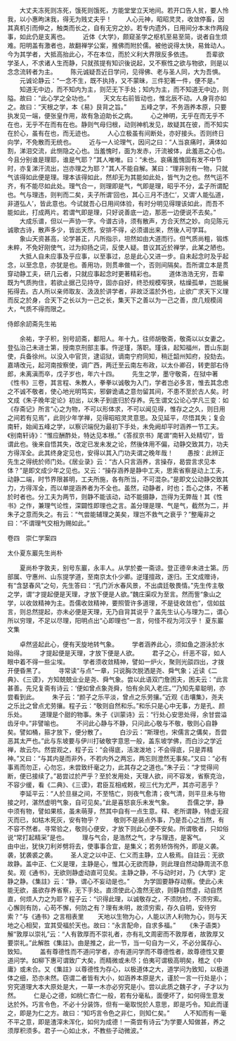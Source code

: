 <!-- { "loadSidebar": true } -->
　　大丈夫冻死则冻死，饿死则饿死，方能堂堂立天地间。若开口告人贫，要人怜我，以小惠昫沫我，得无为贱丈夫乎！
　　人心元神，昭昭灵灵，收敛停畜，因其真机引而伸之，触类而长之，自有无穷之妙。若专内遗外，日用间分本末作两段事，如此仍是支离也。
　　近体《大学》，颇窥圣学之枢机至易至简，说者自生烦难。阳明盖有激者也，故翻禅学公案，推佛而附於儒。被他说得太快，易耸动人。今为其学者，大抵高抬此心，不在本位，而於义利大界限反多依违。
　　吾辈欲学圣人，不求诸人生而静，只就孩提有知识後说起，又不察性之欲与物欲，则是以念念流转者为主。
　　陈元诚疑吾近日学问，见得佛、老与圣人同，大为吾惧。
　　元诚论静云：“一念不生，既不执持，又不蒙昧，三件犯著一件，便不是。”
　　知道无中边，而不知内为主，则茫无下手处；知内为主，而不知道无中边，则隘。故曰：“此心学之全功也。”
　　天文左右前皆动也，惟北辰不动。人身背亦如之。故曰：“天根之学，本《易》艮背之旨。”
　　五峰之学，不务涵养本原，只要执发见一端，便张皇作用，故有急迫助长之病。
　　心之神明，无乎在而无乎不在也，无乎不在而有在也。静则气母归根，动则神机发见，故疑其在彼，而不知实在於心，虽有在也，而无迹也。
　　人心立极虽有间断处，亦好接头。否则终日向学，不免散而无统也。
　　近与一人论理气，因问之曰：“人当哀痛时，满体如割，涕泪交流，此恻隐之心也。当羞愧时，面为发赤，汗流被体，此羞恶之心也。今且分别谁是理耶，谁是气耶？”其人唯唯。曰：“未也。哀痛羞愧固有发不中节时，亦复涕汗流出，岂亦理之为耶？”其人不能自解。某曰：“理非别有一物，只就气该得如此便是理。理本该得如此，然却无为其能如此处，皆气为之也。然气运不齐，有不能尽如此处。理气合一，则理即是气，气即是理，昭乎不分，孟子所谓配也。气与理违，则判而二矣，夫子所谓‘回也，其心三月不违仁’，又谓‘人能弘道，非道弘人’，皆此意也。今试就吾心日用间体验，有时分明见得理该如此，而吾不能如此，打成两片。若谓气即是理，只好说善底一边，那恶一边便说不去矣。”
　　大成乐谱，但以一声协一字。今谱古诗，须有散声，方合天然之妙。向见陈元诚歌古诗，散声多少，皆出天然，安排不得，必须谱出来，然後人可学耳。
　　象山天资甚高，论学甚正，凡所指示，坦然如由大道而行。但气质尚粗，锻炼未粹，不免好刚使气，过为抑扬之词，反使人疑。昔议其近於禅学，此某之陋也。
　　大抵人自未应事及乎应事，以至事过，总是此心又进一步。自未起念时及乎起念，以至念息，亦犹是也。善用功，则贯串做一个，否则间隔矣。吾所谓立本是贯穿动静工夫，研几云者，只就应事起念时更著精彩也。
　　道体浩浩无穷，吾辈既为气质拘住，若欲止据己见持守，固亦自好，终恐规模窄狭，枯燥孤单，岂能展拓得去。古人所以亲师取友、汲汲於讲学者，非故泛滥於外也，止欲广求天下义理而反之於身，合天下之长以为一己之长，集天下之善以为一己之善，庶几规模阔大，气质不得而限之。

侍郎余訒斋先生祐

　　余祐，字子积，别号訒斋，鄱阳人。年十九，往师胡敬斋，敬斋以以女妻之。登弘治己未进士第，授南京刑部主事。忤逆瑾，落职。瑾诛，起知福州，晋山东副使，兵备徐州。以没入中官货，逮诏狱，谪南宁府同知，稍迁韶州知府，投劾去。嘉靖改元，起河南按察使，调广西，两迁至云南左布政，以太仆卿召，转吏部右侍郎，未离滇而卒，戊子岁也，年六十四。
　　先生之学，墨守敬斋，在狱中著《性书》三卷，其言程、朱教人，拳拳以诚敬为入门，学者岂必多言，惟去其念虑之不诚不敬者，使心地光明笃实，邪僻诡谲之意勿留其间，不患不至於古人矣。时文成《朱子晚年定论》初出，以朱子到底归於存养。先生谓文公论心学凡三变：如《存斋记》所言“心之为物，不可以形体求，不可以闻见得，惟存之之久，则日用之间若有见焉”，此则少年学禅，见得昭昭灵灵意思。及见延平，尽悟其失；复会南轩，始闻五峰之学，以察识端倪为最初下手处，未免阙却平时涵养一节工夫。《别南轩诗》：“惟应酬酢处，特达见本根。”《答叔京书》尾谓“南轩入处精切”，皆谓此也。後来自悟其失，改定已发未发之论，然後体用不偏，动静交致其力，功夫方得浑全。此其终身定见也，安得以其入门功夫谓之晚年哉！
　　愚按：此辨正先生之得统於师门处。《居业录》云：“古人只言涵养，言操存，曷尝言求见本体？”是即文成少年之见也。又云：“操存涵养是静中工夫，思索省察是动上工夫，动静二端，时节界限甚明，工夫所施，各有所当，不可混杂。”是即文公动静交致其力，方得浑全，而以单提涵养者为不全也。虽然，动静者，时也；吾心之体，不著於时者也。分工夫为两节，则静不能该动，动不能摄静，岂得为无弊哉！其《性书》之作，兼理气论性，深闢性即理也之言。盖分理是理、气是气，截然为二，并朱子之意而失之。有云：“气尝能辅理之美矣，理岂不救气之衰乎？”整庵非之曰：“不谓理气交相为赐如此。”



卷四　崇仁学案四

太仆夏东巖先生尚朴

　　夏尚朴字敦夫，别号东巖，永丰人。从学於娄一斋谅。登正德辛未进士第。历部属、守惠州、山东提学道，至南京太仆少卿。逆瑾擅政，遂归。王文成赠诗，有“含瑟春风”之句，先生答曰：“孔门沂水春风景，不出虞廷敬畏情。”先生传主敬之学，谓“才提起便是天理，才放下便是人欲。”魏庄渠叹为至言。然而訾“象山之学，以收敛精神为主。吾儒收敛精神，要照管许多道理，不是徒收敛也”，信如兹言，则总然提起，亦未必便是天理，无乃自背其说乎？盖先生认心与理为二，谓心所以穷理，不足以尽理，阳明点出“心即理也”一言，何怪不视为河汉乎！
夏东巖文集

　　卓然竖起此心，便有天旋地转气象。
　　学者涵养此心，须如鱼之游泳於水始得。
　　才提起便是天理，才放下便是人欲。
　　君子之心，纤恶不容，如人眼中着不得一些尘埃。
　　学者须收敛精神，譬如一炉火，聚则光燄四出，才拨开便昏黑了。
　　寻常读“与点”一章，只说胸次脱洒是尧、舜气象；近读《二典》、《三谟》，方知兢兢业业是尧、舜气象。尝以此语双门詹困夫，困夫云：“此言甚善。先兄复斋有诗云：‘便如曾点象尧舜，怕有余风入老庄。’”乃知先辈聪明，亦尝看到此。
　　朱子云：“颜子之乐平淡，曾点之乐劳攘。”近观《击壤集》，尧夫之乐比之曾点尤劳攘。程子云：“敬则自然和乐。”和乐只是心中无事，方是孔、颜乐处。
　　道理是个甜的物事。朱子《训蒙诗》云：“行处心安思处得，余甘尝溢齿牙中。”非譬喻也。
　　不问此心静与不静，只问此心敬与不敬，敬则心自静矣。譬如桶，箍才放下，便分散了。
　　白沙云：“斯理也，宋儒言之傋矣，吾尝恶其太严也。”此与东坡要与伊川打破敬字意思一般，盖东坡学佛，而白沙之学近禅，故云尔。然尝观之，程子云：“会得底，活泼泼地；不会得底，只是弄精神。”又曰：“与其内是而非外，不若内外之两忘，两忘则澄然无事矣。”又曰：“必有事焉而勿正，心勿忘，未尝致纤毫之力，此其存之之道也。”朱子云：“才觉得间断，便已接续了。”曷尝过於严乎？至於发用处，天理人欲，间不容发，省察克治，不容少缓，看《二典》、《三谟》，君臣互相戒敕，视三代为尤严，其亦可恶乎？
　　李延平云：“人於旦昼之间，不至牿亡，则夜气愈清；夜气清，则平旦未与物接之时，湛然虚明气象，自可见矣。”此是喜怒哀乐未发气象。
　　吾儒之学，静中须有物，譬如果核，虽未萌芽，然其中自有一点生意。释、老所谓静，特虚无寂灭而已，如枯木死灰，安有物乎？
　　敬则不是装点外事，乃是吾心之当然，有不容不然者。寻常验之，敬则心便安，才放下则此心便不安矣。所谓敬者，只如俗说“常打起精采”是也。
　　理与气合，是浩然之气，才与理违，是客气。
　　义由中出，犹快刀利斧劈将去，使事事合宜，是集义；若务矫饰徇外，即是义袭。袭，犹袭裘之袭。
　　圣人定之以中正、仁义而主静，立人极焉。自註云：无欲故静。盖中正、仁义是理，主静是心，惟其心无欲而静，则此理自然动静周流不息矣。观《通书》，无欲则静虚动直可见矣。主静之静，不与动时对，乃《大学》定静之静。《集註》云：“静，谓心不妄动是也。”
　　为学固要静存动察。使此心未能无欲，虽欲存养省察，无下手处。直须使此心澹然无欲，则静自然虚，动自然直，何烦人力之为耶？程子云：“识得此理，以诚敬存之，不须防检，不须穷索。心懈则有防，心苟不懈，何防之有？理有未明，故须穷索，存久自明，安待穷索？”与《通书》之言相表里
　　天地以生物为心，人能以济人利物为心，则与天地之心相契，宜其受福於天也。故曰：“永言配命，自求多福。”
　　《朱子语类》解“敦厚以崇礼”云：“人有敦厚而不崇礼者，亦有礼文周密而不敦厚者，故敦厚又要崇礼。”此解胜《集註》。由是推之，此一节，当一句自为一义，不必分属存心、致知。
　　盖有尊德性而不道问学者，亦有道问学而不尊德性者，故尊德性又要道问学。如柳下惠可谓致广大矣，而精微或未尽；伯夷可谓极高明矣，稽之《中庸》或未合。又《集註》以尊德性为存心，以极道体之大，道学问为致知，以极道体之细，恐亦未然。窃谓二者皆有大小，如涵养本原是大，谨於一言一行处是小；穷究道理大本大原处是大，一草一木亦必穷究是小。尝以此质之魏子才，子才以为然。
　　仁是心之德，如桃仁杏仁一般，若有分毫私，面便坏了，如何得生意发达於外。巧言令色，不必十分装饰，但有一毫取悦於人意思，即是巧令。知此而谨之，即是为仁之方。故曰：“知巧言令色之非仁，则知仁矣。”
　　人不知而有一毫不平之意，即是渣滓未浑化，如何为成德！一斋尝有诗云“为学要人知做甚，养之须厚积须多。君子一心如止水，不教些子动微波。”
